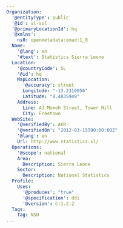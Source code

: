 ```yaml
---
Organization:
  '@entityType': public
  '@id': sl-ssl
  '@primaryLocationId': hq
  '@xmlns':
    ns0: openmetadata:omad:1_0
  Name:
    '@lang': en
    '#text': Statistics Sierra Leone
  Location:
    '@countryCode': SL
    '@id': hq
    MapLocation:
      '@accuracy': street
      Longitude: "-13.2310056"
      Latitude: "8.4835949"
    Address:
      Line: AJ Momoh Street, Tower Hill
      City: Freetown
  WebSite:
    '@verifiedBy': AKR
    '@verifiedOn': "2012-03-15T00:00:00Z"
    '@lang': en
    Url: http://www.statistics.sl/
  Operations:
    '@scope': national
    Area:
      Description: Sierra Leone
    Sector:
      Description: National Statistics
  Profile:
    Uses:
      '@produces': "true"
      '@specification': ddi
      '@version': C:1.2.2
  Tags:
    Tag: NSO
...
```

